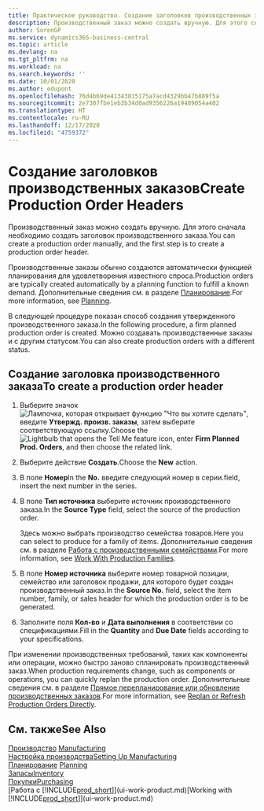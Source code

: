 ```yaml
---
title: Практическое руководство. Создание заголовков производственных заказов | Документация Майкрософт
description: Производственный заказ можно создать вручную. Для этого сначала необходимо создать заголовок производственного заказа.
author: SorenGP
ms.service: dynamics365-business-central
ms.topic: article
ms.devlang: na
ms.tgt_pltfrm: na
ms.workload: na
ms.search.keywords: ''
ms.date: 10/01/2020
ms.author: edupont
ms.openlocfilehash: 76d4b69de41343815175a7acd4329bb47b889f5a
ms.sourcegitcommit: 2e7307fbe1eb3b34d0ad9356226a19409054a402
ms.translationtype: HT
ms.contentlocale: ru-RU
ms.lasthandoff: 12/17/2020
ms.locfileid: "4759372"
---
```

# <a name="create-production-order-headers"></a><span data-ttu-id="df89e-103">Создание заголовков производственных заказов</span><span class="sxs-lookup"><span data-stu-id="df89e-103">Create Production Order Headers</span></span>
<span data-ttu-id="df89e-104">Производственный заказ можно создать вручную. Для этого сначала необходимо создать заголовок производственного заказа.</span><span class="sxs-lookup"><span data-stu-id="df89e-104">You can create a production order manually, and the first step is to create a production order header.</span></span>

<span data-ttu-id="df89e-105">Производственные заказы обычно создаются автоматически функцией планирования для удовлетворения известного спроса.</span><span class="sxs-lookup"><span data-stu-id="df89e-105">Production orders are typically created automatically by a planning function to fulfill a known demand.</span></span> <span data-ttu-id="df89e-106">Дополнительные сведения см. в разделе [Планирование](production-planning.md).</span><span class="sxs-lookup"><span data-stu-id="df89e-106">For more information, see [Planning](production-planning.md).</span></span>   

<span data-ttu-id="df89e-107">В следующей процедуре показан способ создания утвержденного производственного заказа.</span><span class="sxs-lookup"><span data-stu-id="df89e-107">In the following procedure, a firm planned production order is created.</span></span> <span data-ttu-id="df89e-108">Можно создавать производственные заказы и с другим статусом.</span><span class="sxs-lookup"><span data-stu-id="df89e-108">You can also create production orders with a different status.</span></span>  

## <a name="to-create-a-production-order-header"></a><span data-ttu-id="df89e-109">Создание заголовка производственного заказа</span><span class="sxs-lookup"><span data-stu-id="df89e-109">To create a production order header</span></span>  
1.  <span data-ttu-id="df89e-110">Выберите значок ![Лампочка, которая открывает функцию "Что вы хотите сделать"](media/ui-search/search_small.png "Что вы хотите сделать"), введите **Утвержд. произв. заказы**, затем выберите соответствующую ссылку.</span><span class="sxs-lookup"><span data-stu-id="df89e-110">Choose the ![Lightbulb that opens the Tell Me feature](media/ui-search/search_small.png "Tell me what you want to do") icon, enter **Firm Planned Prod. Orders**, and then choose the related link.</span></span>  
2.  <span data-ttu-id="df89e-111">Выберите действие **Создать**.</span><span class="sxs-lookup"><span data-stu-id="df89e-111">Choose the **New** action.</span></span>  
3.  <span data-ttu-id="df89e-112">В поле **Номер**</span><span class="sxs-lookup"><span data-stu-id="df89e-112">In the **No.**</span></span> <span data-ttu-id="df89e-113">введите следующий номер в серии.</span><span class="sxs-lookup"><span data-stu-id="df89e-113">field, insert the next number in the series.</span></span>  
4.  <span data-ttu-id="df89e-114">В поле **Тип источника** выберите источник производственного заказа.</span><span class="sxs-lookup"><span data-stu-id="df89e-114">In the **Source Type** field, select the source of the production order.</span></span>

    <span data-ttu-id="df89e-115">Здесь можно выбрать производство семейства товаров.</span><span class="sxs-lookup"><span data-stu-id="df89e-115">Here you can select to produce for a family of items.</span></span> <span data-ttu-id="df89e-116">Дополнительные сведения см. в разделе [Работа с производственными семействами](production-how-work-family.md).</span><span class="sxs-lookup"><span data-stu-id="df89e-116">For more information, see [Work With Production Families](production-how-work-family.md).</span></span>
5.  <span data-ttu-id="df89e-117">В поле **Номер источника** выберите номер товарной позиции, семейство или заголовок продажи, для которого будет создан производственный заказ.</span><span class="sxs-lookup"><span data-stu-id="df89e-117">In the **Source No.** field, select the item number, family, or sales header for which the production order is to be generated.</span></span>  
6.  <span data-ttu-id="df89e-118">Заполните поля **Кол-во** и **Дата выполнения** в соответствии со спецификациями.</span><span class="sxs-lookup"><span data-stu-id="df89e-118">Fill in the **Quantity** and **Due Date** fields according to your specifications.</span></span>  

<span data-ttu-id="df89e-119">При изменении производственных требований, таких как компоненты или операции, можно быстро заново спланировать производственный заказ.</span><span class="sxs-lookup"><span data-stu-id="df89e-119">When production requirements change, such as components or operations, you can quickly replan the production order.</span></span> <span data-ttu-id="df89e-120">Дополнительные сведения см. в разделе [Прямое перепланирование или обновление производственных заказов](production-how-to-replan-refresh-production-orders.md).</span><span class="sxs-lookup"><span data-stu-id="df89e-120">For more information, see [Replan or Refresh Production Orders Directly](production-how-to-replan-refresh-production-orders.md).</span></span> 

## <a name="see-also"></a><span data-ttu-id="df89e-121">См. также</span><span class="sxs-lookup"><span data-stu-id="df89e-121">See Also</span></span>  
<span data-ttu-id="df89e-122">[Производство](production-manage-manufacturing.md)  </span><span class="sxs-lookup"><span data-stu-id="df89e-122">[Manufacturing](production-manage-manufacturing.md)  </span></span>  
[<span data-ttu-id="df89e-123">Настройка производства</span><span class="sxs-lookup"><span data-stu-id="df89e-123">Setting Up Manufacturing</span></span>](production-configure-production-processes.md)  
<span data-ttu-id="df89e-124">[Планирование](production-planning.md)    </span><span class="sxs-lookup"><span data-stu-id="df89e-124">[Planning](production-planning.md)    </span></span>  
[<span data-ttu-id="df89e-125">Запасы</span><span class="sxs-lookup"><span data-stu-id="df89e-125">Inventory</span></span>](inventory-manage-inventory.md)  
[<span data-ttu-id="df89e-126">Покупки</span><span class="sxs-lookup"><span data-stu-id="df89e-126">Purchasing</span></span>](purchasing-manage-purchasing.md)  
<span data-ttu-id="df89e-127">[Работа с [!INCLUDE[prod_short](includes/prod_short.md)]](ui-work-product.md)</span><span class="sxs-lookup"><span data-stu-id="df89e-127">[Working with [!INCLUDE[prod_short](includes/prod_short.md)]](ui-work-product.md)</span></span>
